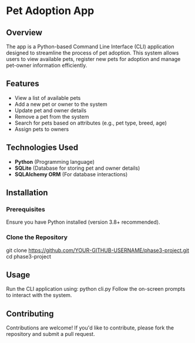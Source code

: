 # Pet Adoption App

## Overview
The app is a Python-based Command Line Interface (CLI) application designed to streamline the process of pet adoption. This system allows users to view available pets, register new pets for adoption and manage pet-owner information efficiently.

## Features
- View a list of available pets
- Add a new pet or owner to the system
- Update pet and owner details
- Remove a pet from the system
- Search for pets based on attributes (e.g., pet type, breed, age)
- Assign pets to owners

## Technologies Used
- **Python** (Programming language)
- **SQLite** (Database for storing pet and owner details)
- **SQLAlchemy ORM** (For database interactions)

## Installation
### Prerequisites
Ensure you have Python installed (version 3.8+ recommended).

### Clone the Repository
git clone https://github.com/YOUR-GITHUB-USERNAME/phase3-project.git
cd phase3-project

## Usage
Run the CLI application using: python cli.py
Follow the on-screen prompts to interact with the system.

## Contributing
Contributions are welcome! If you'd like to contribute, please fork the repository and submit a pull request.
